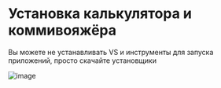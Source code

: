 # Установка калькулятора и коммивояжёра
Вы можете не устанавливать VS и инструменты для запуска приложений, просто скачайте установщики

![image](https://user-images.githubusercontent.com/91135391/170049043-12326502-8b26-44c7-abe0-379c7394f8f1.png)

